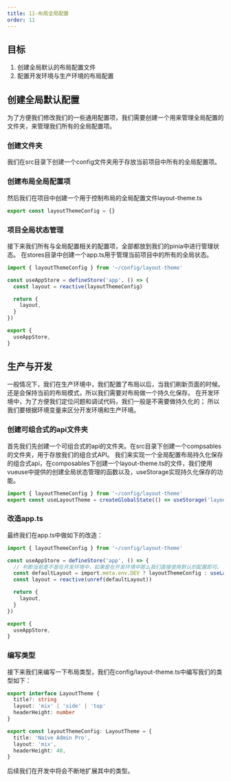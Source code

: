 ```yaml
---
title: 11-布局全局配置
order: 11
---
```


## 目标
1. 创建全局默认的布局配置文件
2. 配置开发环境与生产环境的布局配置

## 创建全局默认配置
为了方便我们修改我们的一些通用配置项，我们需要创建一个用来管理全局配置的文件夹，来管理我们所有的全局配置项。
### 创建文件夹
我们在src目录下创建一个config文件夹用于存放当前项目中所有的全局配置项。

### 创建布局全局配置项

然后我们在项目中创建一个用于控制布局的全局配置文件layout-theme.ts
```typescript
export const layoutThemeConfig = {}
```

### 项目全局状态管理
接下来我们所有与全局配置相关的配置项，全部都放到我们的pinia中进行管理状态。
在stores目录中创建一个app.ts用于管理当前项目中的所有的全局状态。
```typescript
import { layoutThemeConfig } from '~/config/layout-theme'

const useAppStore = defineStore('app', () => {
  const layout = reactive(layoutThemeConfig)

  return {
    layout,
  }
})

export {
  useAppStore,
}

```

## 生产与开发

一般情况下，我们在生产环境中，我们配置了布局以后，当我们刷新页面的时候。还是会保持当前的布局模式，所以我们需要对布局做一个持久化保存。
在开发环境中，为了方便我们定位问题和调试代码，我们一般是不需要做持久化的；
所以我们要根据环境变量来区分开发环境和生产环境。

### 创建可组合式的api文件夹

首先我们先创建一个可组合式的api的文件夹。在src目录下创建一个compsables的文件夹，用于存放我们的组合式API。
我们来实现一个全局配置布局持久化保存的组合式api，在composables下创建一个layout-theme.ts的文件，我们使用vueuse中提供的创建全局状态管理的函数以及，useStorage实现持久化保存的功能。
```typescript
import { layoutThemeConfig } from '~/config/layout-theme'
export const useLayoutTheme = createGlobalState(() => useStorage('layout-theme', layoutThemeConfig))

```
### 改造app.ts
最终我们在app.ts中做如下的改造：
```typescript
import { layoutThemeConfig } from '~/config/layout-theme'

const useAppStore = defineStore('app', () => {
  // 判断当前是不是在开发环境中，如果是在开发环境中那么我们直接使用默认的配置即可。
  const defaultLayout = import.meta.env.DEV ? layoutThemeConfig : useLayoutTheme()
  const layout = reactive(unref(defaultLayout))

  return {
    layout,
  }
})

export {
  useAppStore,
}

```

### 编写类型
接下来我们来编写一下布局类型，我们在config/layout-theme.ts中编写我们的类型如下：

```typescript
export interface LayoutTheme {
  title?: string
  layout: 'mix' | 'side' | 'top'
  headerHeight: number
}

export const layoutThemeConfig: LayoutTheme = {
  title: 'Naive Admin Pro',
  layout: 'mix',
  headerHeight: 48,
}

```
后续我们在开发中将会不断地扩展其中的类型。
